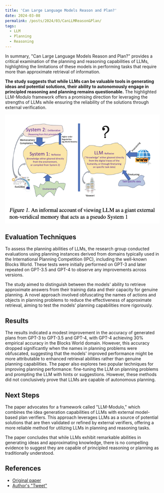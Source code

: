 ```yaml
---
title: 'Can Large Language Models Reason and Plan?'
date: 2024-03-08
permalink: /posts/2024/03/CanLLMReason&Plan/
tags:
  - LLM
  - Planning
  - Reasoning
---
```


In summary, "Can Large Language Models Reason and Plan?" provides a critical examination of the planning and reasoning capabilities of LLMs, highlighting the limitations of these models in performing tasks that require more than approximate retrieval of information. 

**The study suggests that while LLMs can be valuable tools in generating ideas and potential solutions, their ability to autonomously engage in principled reasoning and planning remains questionable.** The highlighted LLM-Modulo framework offers a promising direction for leveraging the strengths of LLMs while ensuring the reliability of the solutions through external verification.

<img src='/images/blog/2024-03-08-LLM-1.png'>

Evaluation Techniques
------
To assess the planning abilities of LLMs, the research group conducted evaluations using planning instances derived from domains typically used in the International Planning Competition (IPC), including the well-known Blocks World. These tests were initially performed on GPT-3 and later repeated on GPT-3.5 and GPT-4 to observe any improvements across versions. 

The study aimed to distinguish between the models' ability to retrieve approximate answers from their training data and their capacity for genuine planning. A novel approach involved obfuscating the names of actions and objects in planning problems to reduce the effectiveness of approximate retrieval, aiming to test the models' planning capabilities more rigorously.

Results
------
The results indicated a modest improvement in the accuracy of generated plans from GPT-3 to GPT-3.5 and GPT-4, with GPT-4 achieving 30% empirical accuracy in the Blocks World domain. However, this accuracy dropped significantly when the names in planning problems were obfuscated, suggesting that the models' improved performance might be more attributable to enhanced retrieval abilities rather than genuine planning capabilities. The paper also explores two popular techniques for improving planning performance: fine-tuning the LLM on planning problems and prompting the LLM with hints or suggestions. However, these methods did not conclusively prove that LLMs are capable of autonomous planning.

Next Steps
------
The paper advocates for a framework called "LLM-Modulo," which combines the idea generation capabilities of LLMs with external model-based plan verifiers. This approach leverages LLMs as a source of potential solutions that are then validated or refined by external verifiers, offering a more reliable method for utilizing LLMs in planning and reasoning tasks. 

The paper concludes that while LLMs exhibit remarkable abilities in generating ideas and approximating knowledge, there is no compelling evidence to suggest they are capable of principled reasoning or planning as traditionally understood.

References
------
* [Original paper](https://arxiv.org/pdf/2403.04121.pdf)
* [Author's "Tweet"](https://x.com/rao2z/status/1765386597871321157?s=20)

